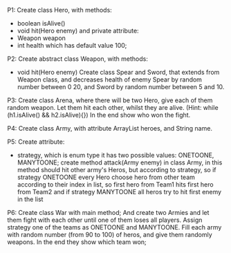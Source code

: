 P1: Create class Hero, with methods:
- boolean isAlive()
- void hit(Hero enemy)
and private attribute:
- Weapon weapon
- int health which has default value 100;

P2: Create abstract class Weapon, with methods:
- void hit(Hero enemy)
Create class Spear and Sword, that extends from Weapon class, and decreases health of enemy Spear by random number between 0 20, and Sword by random number between 5 and 10.

P3: Create class Arena, where there will be two Hero, give each of them random weapon. Let them hit each other, whilst they are alive. (Hint: while (h1.isAlive() && h2.isAlive){}) In the end show who won the fight.

P4: Create class Army, with attribute ArrayList<Hero> heroes, and String name.

P5: Create attribute:
- strategy, which is enum type it has two possible values: ONETOONE, MANYTOONE;
create method attack(Army enemy) in class Army, in this method should hit other army's Heros, but according to strategy, so if strategy ONETOONE every Hero choose hero from other team according to their index in list, so first hero from Team1 hits first hero from Team2 and if strategy MANYTOONE all heros try to hit first enemy in the list

P6: Create class War with main method; And create two Armies and let them fight with each other until one of them loses all players. Assign strategy one of the teams as ONETOONE and MANYTOONE. Fill each army with random number (from 90 to 100) of heros, and give them randomly weapons. In the end they show which team won;
